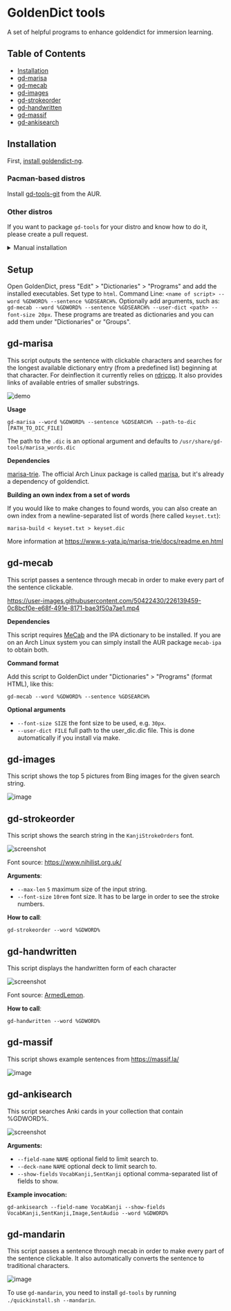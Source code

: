 # GoldenDict tools

A set of helpful programs to enhance goldendict for immersion learning.

## Table of Contents
- [Installation](#installation)
- [gd-marisa](#gd-marisa)
- [gd-mecab](#gd-mecab)
- [gd-images](#gd-images)
- [gd-strokeorder](#gd-strokeorder)
- [gd-handwritten](#gd-handwritten)
- [gd-massif](#gd-massif)
- [gd-ankisearch](#gd-ankisearch)

## Installation

First, [install goldendict-ng](https://tatsumoto-ren.github.io/blog/setting-up-goldendict.html).

### Pacman-based distros

Install [gd-tools-git](https://aur.archlinux.org/packages/gd-tools-git) from the AUR.

### Other distros

If you want to package `gd-tools` for your distro and know how to do it,
please create a pull request.

<details>

<summary>Manual installation</summary>

This way is not recommended
because it's easy to make a mistake during the process
and end up with a broken install.

1) To build the `gd-tools` you need to install `xmake` and `gcc` (13.1 and newer).
2) Run `./quickinstall.sh`.

   **Note:** You can run `./quickinstall.sh --local`
   to install the program locally (to `~/.local/` ).

</details>

## Setup

Open GoldenDict, press "Edit" > "Dictionaries" > "Programs" and add the installed executables.
Set type to `html`.
Command Line: `<name of script> --word %GDWORD% --sentence %GDSEARCH%`.
Optionally add arguments, such as: `gd-mecab --word %GDWORD% --sentence %GDSEARCH% --user-dict <path> --font-size 20px`.
These programs are treated as dictionaries and you can add them under "Dictionaries" or "Groups".

## gd-marisa

This script outputs the sentence with clickable characters
and searches for the longest available dictionary entry
(from a predefined list) beginning at that character.
For deinflection it currently relies on [rdricpp](https://github.com/Ajatt-Tools/rdricpp).
It also provides links of available entries of smaller substrings.

![demo](https://user-images.githubusercontent.com/50422430/229341045-96283fc9-8ecb-49bb-a011-abd2d3e4e43e.gif)

**Usage**

```
gd-marisa --word %GDWORD% --sentence %GDSEARCH% --path-to-dic [PATH_TO_DIC_FILE]
```

The path to the `.dic` is an optional argument and defaults to `/usr/share/gd-tools/marisa_words.dic`

**Dependencies**

[marisa-trie](https://github.com/s-yata/marisa-trie).
The official Arch Linux package is called [marisa](https://archlinux.org/packages/community/x86_64/marisa/),
but it's already a dependency of goldendict.

**Building an own index from a set of words**

If you would like to make changes to found words,
you can also create an own index from a newline-separated list of words (here called `keyset.txt`):

```
marisa-build < keyset.txt > keyset.dic
```

More information at https://www.s-yata.jp/marisa-trie/docs/readme.en.html

## gd-mecab

This script passes a sentence through mecab in order to make every part of the sentence clickable.

https://user-images.githubusercontent.com/50422430/226139459-0c8bcf0e-e68f-491e-8171-bae3f50a7ae1.mp4

**Dependencies**

This script requires [MeCab](https://taku910.github.io/mecab/) and the IPA dictionary to be installed.
If you are on an Arch Linux system you can simply install the AUR package `mecab-ipa` to obtain both.

**Command format**

Add this script to GoldenDict under "Dictionaries" > "Programs" (format HTML), like this:

```
gd-mecab --word %GDWORD% --sentence %GDSEARCH%
```

**Optional arguments**

* `--font-size SIZE` the font size to be used, e.g. `30px`.
* `--user-dict FILE` full path to the user_dic.dic file. This is done automatically if you install via make.

## gd-images

This script shows the top 5 pictures from Bing images for the given search string.

![image](https://user-images.githubusercontent.com/50422430/224940994-eb3e1be6-9cd8-4776-88cf-850c78648e81.png)

## gd-strokeorder

This script shows the search string in the `KanjiStrokeOrders` font.

![screenshot](https://user-images.githubusercontent.com/69171671/224840590-b740a1b6-8526-49ed-b4cd-efe03689a132.png)

Font source: https://www.nihilist.org.uk/

**Arguments**:

* `--max-len` `5` maximum size of the input string.
* `--font-size` `10rem` font size. It has to be large in order to see the stroke numbers.

**How to call**:

```
gd-strokeorder --word %GDWORD%
```

## gd-handwritten

This script displays the handwritten form of each character

![screenshot](https://user-images.githubusercontent.com/53496273/254959907-4aa7d72d-2d58-4bd3-8b3a-c2f6f3186834.png)

Font source: [ArmedLemon](https://github.com/Ajatt-Tools/gd-tools/blob/main/res/ArmedLemon.ttf).

**How to call**:

```
gd-handwritten --word %GDWORD%
```

## gd-massif

This script shows example sentences from https://massif.la/

![image](https://user-images.githubusercontent.com/50422430/226018360-e46605f0-2fb4-481c-801e-73aca84fae70.png)

## gd-ankisearch

This script searches Anki cards in your collection that contain %GDWORD%.

![screenshot](https://github.com/Ajatt-Tools/gd-tools/assets/69171671/45a6b3a1-97de-439c-8f17-bd6f81d81d73)

**Arguments:**

* `--field-name` `NAME` optional field to limit search to.
* `--deck-name` `NAME` optional deck to limit search to.
* `--show-fields` `VocabKanji,SentKanji` optional comma-separated list of fields to show.

**Example invocation:**

```
gd-ankisearch --field-name VocabKanji --show-fields VocabKanji,SentKanji,Image,SentAudio --word %GDWORD%
```


## gd-mandarin

This script passes a sentence through mecab in order to make every part of the sentence clickable.
It also automatically converts the sentence to traditional characters.

![image](https://github.com/KonstantinDjairo/gd-tools/assets/53496273/20921976-9221-416e-820a-b6bb22db906b)

To use `gd-mandarin`,
you need to install `gd-tools` by running `./quickinstall.sh --mandarin`.
